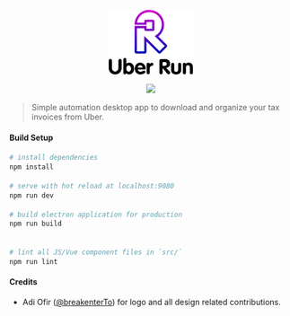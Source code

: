 <p align="center"><img src="/uber-run.png" alt="Uber Run" width="150"></p>

<p align="center">
<a href="https://codeclimate.com/github/break-enter/uberrun/maintainability">
<img src="https://api.codeclimate.com/v1/badges/a176f7fdd72bd288291f/maintainability" />
</a>
</p>


> Simple automation desktop app to download and organize your tax invoices from Uber.

#### Build Setup

``` bash
# install dependencies
npm install

# serve with hot reload at localhost:9080
npm run dev

# build electron application for production
npm run build


# lint all JS/Vue component files in `src/`
npm run lint

```

#### Credits

- Adi Ofir ([@breakenterTo](https://twitter.com/breakenterTo)) for logo and all design related contributions.
